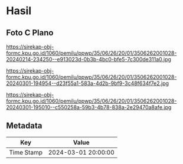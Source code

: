 # Hasil

## Foto C Plano

https://sirekap-obj-formc.kpu.go.id/1060/pemilu/ppwp/35/06/26/20/01/3506262001028-20240214-234250--e913023d-0b3b-4bc0-bfe5-7c300de311a0.jpg

https://sirekap-obj-formc.kpu.go.id/1060/pemilu/ppwp/35/06/26/20/01/3506262001028-20240301-194954--d23f55a1-583a-4d2b-9bf9-3c48f634f7e2.jpg

https://sirekap-obj-formc.kpu.go.id/1060/pemilu/ppwp/35/06/26/20/01/3506262001028-20240301-195010--c550258a-59b3-4b78-838a-2e29470a8afe.jpg


## Metadata

| Key        | Value               |
| ---------- | ------------------- |
| Time Stamp | 2024-03-01 20:00:00 |



